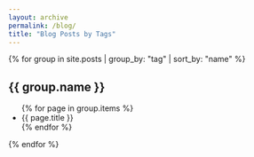 ```yaml
---
layout: archive
permalink: /blog/
title: "Blog Posts by Tags"
---
```

{% for group in site.posts | group_by: "tag" | sort_by: "name" %}
   <h2>{{ group.name }}</h2>
   <ul>
   {% for page in group.items %}
      <li>{{ page.title }}</li>
    {% endfor %}
  </ul>
{% endfor %}

